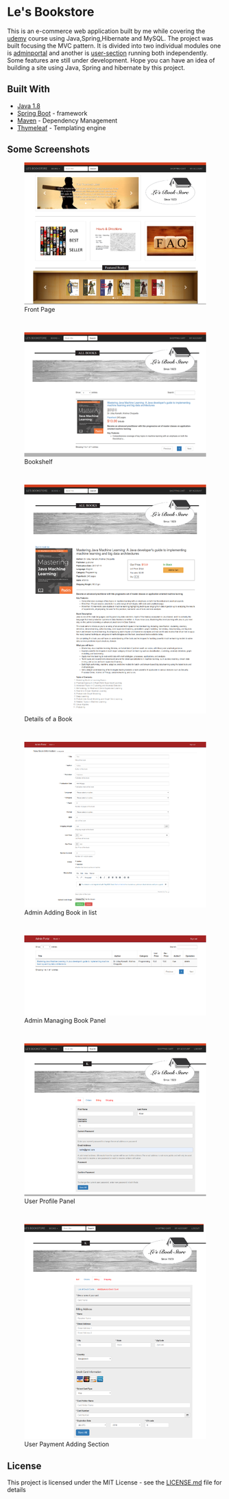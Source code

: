 # Le's Bookstore

This is an e-commerce web application built by me while covering the [udemy]([https://www.udemy.com/complete-e-commerce-course-javaspringhibernate-and-mysql/](https://www.udemy.com/complete-e-commerce-course-javaspringhibernate-and-mysql/)) course using Java,Spring,Hibernate and MySQL. The project was built focusing the MVC pattern. It is divided into two individual modules one is [adminportal]([https://github.com/mefalamin/Le-s-Bookstore-adminportal](https://github.com/mefalamin/Le-s-Bookstore-adminportal)) and another is [user-section]([https://github.com/mefalamin/Le-s-Bookstore-user-section](https://github.com/mefalamin/Le-s-Bookstore-user-section)) running both independently. Some features are still under development. Hope you can have an idea of building a site using Java, Spring and hibernate by this project.


## Built With

* [Java 1.8
](https://www.oracle.com/technetwork/java/javaee/downloads/jdk8-downloads-2133151.html)
* [Spring Boot](https://spring.io/projects/spring-boot) - framework
* [Maven](https://maven.apache.org/) - Dependency Management
* [Thymeleaf](https://www.thymeleaf.org/) - Templating engine

## Some Screenshots

<figure>
  <img src="screenshots/index.png" alt="my alt text"/>
  <figcaption>Front Page</figcaption>
</figure>
<br/>
<figure>
  <img src="screenshots/bookshelf.png" alt="my alt text"/>
  <figcaption>Bookshelf</figcaption>
</figure>
<br/>
<figure>
  <img src="screenshots/details_book.png" alt="my alt text"/>
  <figcaption>Details of a Book</figcaption>
</figure>
<br/>
<figure>
  <img src="screenshots/admin-addbook.png" alt="my alt text"/>
  <figcaption>Admin Adding Book in list</figcaption>
</figure>
<br/>
<figure>
  <img src="screenshots/admin-booklist.png" alt="my alt text"/>
  <figcaption>Admin Managing Book Panel</figcaption>
</figure>
<br/>
<figure>
  <img src="screenshots/userProfile.png" alt="my alt text"/>
  <figcaption>User Profile Panel</figcaption>
</figure>
<br/>
<figure>
  <img src="screenshots/adding card.png" alt="my alt text"/>
  <figcaption>User Payment Adding Section</figcaption>
</figure>


## License

This project is licensed under the MIT License - see the [LICENSE.md](LICENSE.md) file for details
